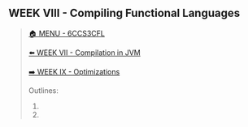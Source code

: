 ## WEEK VIII - Compiling Functional Languages

>[🏠 MENU - 6CCS3CFL](year3/6ccs3cfl.md)
>
>[⬅️ WEEK VII - Compilation in JVM](year3/6ccs3cfl/w7.md)
>
>[➡️ WEEK IX - Optimizations](year3/6ccs3cfl/w8.md)
>
>Outlines:
>
>1. 
>2. 

